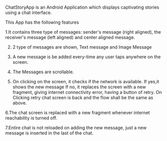 ChatStoryApp is an Android Application which displays captivating stories using a chat interface.

This App has the following features 

1.It contains three type of messages: sender's message (right aligned), the receiver's message (left aligned) and center aligned message. 

2. 2 type of messages are shown, Text message and Image Message  

3. A new message is be added every-time any user taps anywhere on the screen. 
4. The Messages are scrollable. 

5. On clicking on the screen, it checks if the network is available. 
    If yes,it shows the new message 
    If no, it replaces the screen with a new fragment, giving internet connectivity error, having a button of retry. 
    On Clicking retry chat screen is back and the flow shall be the same as above. 
    
6.The chat screen is replaced with a new fragment whenever internet reachability is turned off.   

7.Entire chat is not reloaded on adding the new message, just a new message is inserted in the last of the chat. 
